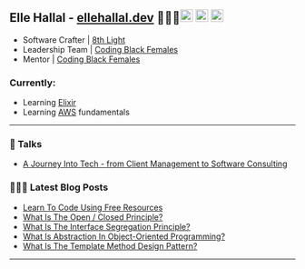 ## Elle Hallal - [ellehallal.dev][website] 👩🏽‍💻[<img alt="ellehallal.dev | Website" width="22px" src="https://www.iconsdb.com/icons/preview/orange/globe-4-xxl.png" />][website] [<img  alt="ellehallal | LinkedIn" width="22px" src="https://www.iconsdb.com/icons/preview/orange/linkedin-3-xxl.png" />][linkedin] [<img alt="ellehallal | Twitter" width="22px" src="https://www.iconsdb.com/icons/preview/orange/twitter-xxl.png" />][twitter]

- Software Crafter | [8th Light][8thlight]
- Leadership Team | [Coding Black Females][codingblackfemales]
- Mentor | [Coding Black Females][codingblackfemales]

### Currently:

- Learning [Elixir][elixir]
- Learning [AWS][aws] fundamentals

---

### 🎤 Talks

- [A Journey Into Tech - from Client Management to Software Consulting](https://www.youtube.com/watch?v=SbX_-ahCx1Y&t=12m8s)

### 👩🏽‍💻 Latest Blog Posts

<!-- BLOG-POST-LIST:START -->
- [Learn To Code Using Free Resources](https://ellehallal.dev/blog/2020/06/2020-06-14-learn-to-code-using-free-resources/)
- [What Is The Open / Closed Principle?](https://ellehallal.dev/blog/2020/03/2020-03-05-solid-principles-the-open-closed-principle/)
- [What Is The Interface Segregation Principle?](https://ellehallal.dev/blog/2020/02/2020-02-26-solid-principles-the-interface-segregation-principle/)
- [What Is Abstraction In Object-Oriented Programming?](https://ellehallal.dev/blog/2019/07/2019-07-02-what-is-abstraction-in-object-oriented-programming/)
- [What Is The Template Method Design Pattern?](https://ellehallal.dev/blog/2019/06/2019-06-12-what-is-the-template-method-design-pattern/)
<!-- BLOG-POST-LIST:END -->

---

[website]: https://ellehallal.dev
[twitter]: https://twitter.com/ellehallal
[linkedin]: https://www.linkedin.com/in/ellehallal/
[8thlight]: https://8thlight.com
[codingblackfemales]: https://codingblackfemales.com
[elixir]: https://elixir-lang.org/
[aws]: https://aws.amazon.com/
[reactnative]: https://reactnative.dev/
